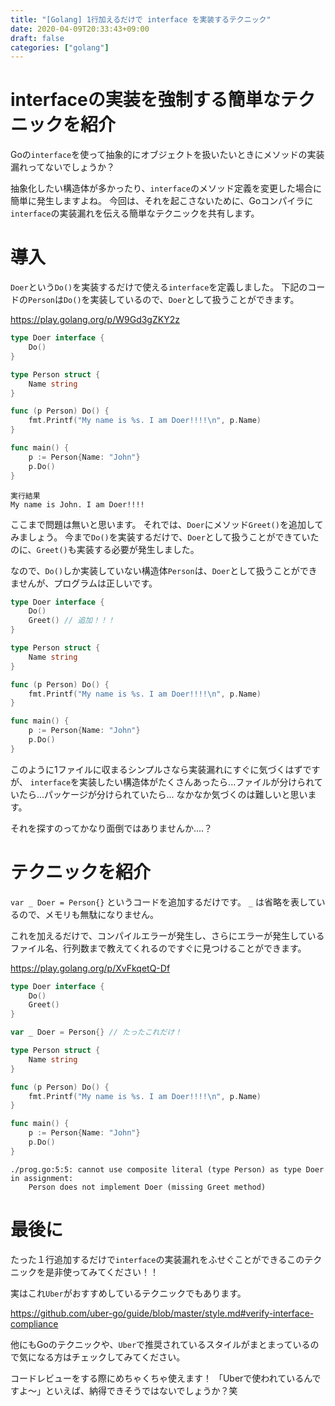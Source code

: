 ```yaml
---
title: "[Golang] 1行加えるだけで interface を実装するテクニック"
date: 2020-04-09T20:33:43+09:00
draft: false
categories: ["golang"]
---
```


# interfaceの実装を強制する簡単なテクニックを紹介

Goの`interface`を使って抽象的にオブジェクトを扱いたいときにメソッドの実装漏れってないでしょうか？

抽象化したい構造体が多かったり、`interface`のメソッド定義を変更した場合に簡単に発生しますよね。
今回は、それを起こさないために、Goコンパイラに`interface`の実装漏れを伝える簡単なテクニックを共有します。

# 導入

`Doer`という`Do()`を実装するだけで使える`interface`を定義しました。
下記のコードの`Person`は`Do()`を実装しているので、`Doer`として扱うことができます。

https://play.golang.org/p/W9Gd3gZKY2z

```go
type Doer interface {
    Do()    
}

type Person struct {
    Name string    
}

func (p Person) Do() {
    fmt.Printf("My name is %s. I am Doer!!!!\n", p.Name)
}

func main() {
    p := Person{Name: "John"}
    p.Do()
}
```


```
実行結果
My name is John. I am Doer!!!!
```

ここまで問題は無いと思います。
それでは、`Doer`にメソッド`Greet()`を追加してみましょう。
今まで`Do()`を実装するだけで、`Doer`として扱うことができていたのに、`Greet()`も実装する必要が発生しました。

なので、`Do()`しか実装していない構造体`Person`は、`Doer`として扱うことができませんが、プログラムは正しいです。

```go
type Doer interface {
    Do()    
    Greet() // 追加！！！
}

type Person struct {
    Name string    
}

func (p Person) Do() {
    fmt.Printf("My name is %s. I am Doer!!!!\n", p.Name)
}

func main() {
    p := Person{Name: "John"}
    p.Do()
}
```

このように1ファイルに収まるシンプルさなら実装漏れにすぐに気づくはずですが、
`interface`を実装したい構造体がたくさんあったら...ファイルが分けられていたら...パッケージが分けられていたら...
なかなか気づくのは難しいと思います。

それを探すのってかなり面倒ではありませんか....？

# テクニックを紹介

`var _ Doer = Person{}` というコードを追加するだけです。
`_` は省略を表しているので、メモリも無駄になりません。

これを加えるだけで、コンパイルエラーが発生し、さらにエラーが発生しているファイル名、行列数まで教えてくれるのですぐに見つけることができます。

https://play.golang.org/p/XvFkqetQ-Df

```go
type Doer interface {
	Do()
	Greet()
}

var _ Doer = Person{} // たったこれだけ！

type Person struct {
	Name string
}

func (p Person) Do() {
	fmt.Printf("My name is %s. I am Doer!!!!\n", p.Name)
}

func main() {
	p := Person{Name: "John"}
	p.Do()
}
```

```
./prog.go:5:5: cannot use composite literal (type Person) as type Doer in assignment:
	Person does not implement Doer (missing Greet method)
```

# 最後に

たった１行追加するだけで`interface`の実装漏れをふせぐことができるこのテクニックを是非使ってみてください！！

実はこれ`Uber`がおすすめしているテクニックでもあります。

https://github.com/uber-go/guide/blob/master/style.md#verify-interface-compliance

他にもGoのテクニックや、`Uber`で推奨されているスタイルがまとまっているので気になる方はチェックしてみてください。

コードレビューをする際にめちゃくちゃ使えます！
「Uberで使われているんですよ〜」といえば、納得できそうではないでしょうか？笑
